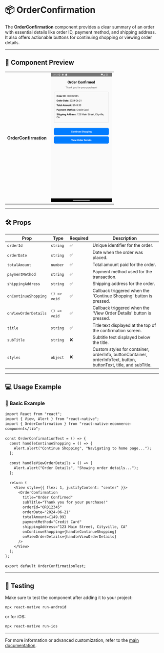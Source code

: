# 📦 **OrderConfirmation**

The **OrderConfirmation** component provides a clear summary of an order with essential details like order ID, payment method, and shipping address. It also offers actionable buttons for continuing shopping or viewing order details.

---

## 📸 **Component Preview**

<table>
  <tr>
    <td><strong>OrderConfirmation</strong></td>
    <td><img src="../../Images/OrderConfirmation.png" alt="OrderConfirmation" width="200"/></td>
  </tr>
</table>

---

## 🛠️ **Props**

| Prop                 | Type         | Required | Description                                                                                                      |
| -------------------- | ------------ | -------- | ---------------------------------------------------------------------------------------------------------------- |
| `orderId`            | `string`     | ✅       | Unique identifier for the order.                                                                                 |
| `orderDate`          | `string`     | ✅       | Date when the order was placed.                                                                                  |
| `totalAmount`        | `number`     | ✅       | Total amount paid for the order.                                                                                 |
| `paymentMethod`      | `string`     | ✅       | Payment method used for the transaction.                                                                         |
| `shippingAddress`    | `string`     | ✅       | Shipping address for the order.                                                                                  |
| `onContinueShopping` | `() => void` | ✅       | Callback triggered when the 'Continue Shopping' button is pressed.                                               |
| `onViewOrderDetails` | `() => void` | ✅       | Callback triggered when the 'View Order Details' button is pressed.                                              |
| `title`              | `string`     | ✅       | Title text displayed at the top of the confirmation screen.                                                      |
| `subTitle`           | `string`     | ❌       | Subtitle text displayed below the title.                                                                         |
| `styles`             | `object`     | ❌       | Custom styles for container, orderInfo, buttonContainer, orderInfoText, button, buttonText, title, and subTitle. |

---

## 💻 **Usage Example**

### 📝 **Basic Example**

```tsx
import React from "react";
import { View, Alert } from "react-native";
import { OrderConfirmation } from "react-native-ecommerce-components/lib";

const OrderConfirmationTest = () => {
  const handleContinueShopping = () => {
    Alert.alert("Continue Shopping", "Navigating to home page...");
  };

  const handleViewOrderDetails = () => {
    Alert.alert("Order Details", "Showing order details...");
  };

  return (
    <View style={{ flex: 1, justifyContent: "center" }}>
      <OrderConfirmation
        title="Order Confirmed"
        subTitle="Thank you for your purchase!"
        orderId="ORD12345"
        orderDate="2024-06-21"
        totalAmount={149.99}
        paymentMethod="Credit Card"
        shippingAddress="123 Main Street, Cityville, CA"
        onContinueShopping={handleContinueShopping}
        onViewOrderDetails={handleViewOrderDetails}
      />
    </View>
  );
};

export default OrderConfirmationTest;
```

---

## 🧪 **Testing**

Make sure to test the component after adding it to your project:

```sh
npx react-native run-android
```

or for iOS:

```sh
npx react-native run-ios
```

---

For more information or advanced customization, refer to the [main documentation](../../README.md).
